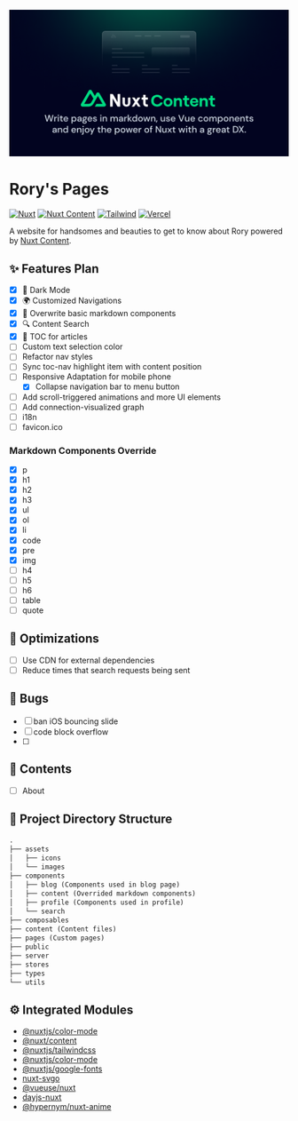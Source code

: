 [![nuxt-content-social-card](https://github.com/nuxt/content/blob/main/docs/public/social-card.png?raw=true)](https://content.nuxt.com)

# Rory's Pages

[![Nuxt][nuxt-src]][nuxt-href]
[![Nuxt Content][nuxt-content-src]][nuxt-content-href]
[![Tailwind][tailwind-src]][tailwind-href]
[![Vercel][vercel-src]][vercel-href]

A website for handsomes and beauties to get to know about Rory powered by [Nuxt Content](https://content.nuxt.com/).

## ✨ Features Plan

- [x] 🌛 Dark Mode
- [x] 🌍 Customized Navigations
- [x] 🔧 Overwrite basic markdown components
- [x] 🔍 Content Search
- [x] 📄 TOC for articles
- [ ] Custom text selection color
- [ ] Refactor nav styles
- [ ] Sync toc-nav highlight item with content position
- [ ] Responsive Adaptation for mobile phone
    - [x] Collapse navigation bar to menu button
- [ ] Add scroll-triggered animations and more UI elements
- [ ] Add connection-visualized graph
- [ ] i18n
- [ ] favicon.ico

### Markdown Components Override

- [x] p
- [x] h1
- [x] h2
- [x] h3
- [x] ul
- [x] ol
- [x] li
- [x] code
- [x] pre
- [x] img
- [ ] h4
- [ ] h5
- [ ] h6
- [ ] table
- [ ] quote

## 🚀 Optimizations

- [ ] Use CDN for external dependencies
- [ ] Reduce times that search requests being sent

## 🐛 Bugs

- [ ] ban iOS bouncing slide
- [ ] code block overflow
- [ ] 

## 📄 Contents

- [ ] About

## 📁 Project Directory Structure
```
.
├── assets
│   ├── icons
│   └── images
├── components
│   ├── blog (Components used in blog page)
│   ├── content (Overrided markdown components)
│   ├── profile (Components used in profile)
│   └── search
├── composables
├── content (Content files)
├── pages (Custom pages)
├── public
├── server
├── stores
├── types
└── utils
```

## ⚙️ Integrated Modules

- [@nuxtjs/color-mode](https://nuxt.com/modules/color-mode)
- [@nuxt/content](https://content.nuxt.com/)
- [@nuxtjs/tailwindcss](https://tailwindcss.nuxtjs.org/)
- [@nuxtjs/color-mode](https://color-mode.nuxtjs.org/)
- [@nuxtjs/google-fonts](https://google-fonts.nuxtjs.org/)
- [nuxt-svgo](https://nuxt.com/modules/nuxt-svgo)
- [@vueuse/nuxt](https://vueuse.org/nuxt/README.html)
- [dayjs-nuxt](https://nuxt.com/modules/dayjs)
- [@hypernym/nuxt-anime](https://nuxt.com/modules/animejs)


[tailwind-src]: https://img.shields.io/badge/Tailwind-18181B?logo=TailwindCSS
[tailwind-href]: https://tailwindcss.com/

[nuxt-src]: https://img.shields.io/badge/Nuxt-18181B?logo=nuxt.js
[nuxt-href]: https://nuxt.com

[nuxt-content-src]: https://img.shields.io/badge/Nuxt_Content-18181B?logo=nuxt.js
[nuxt-content-href]: https://content.nuxt.com

[vercel-src]: https://img.shields.io/badge/vercel-18181B?logo=Vercel
[vercel-href]: https://vercel.com